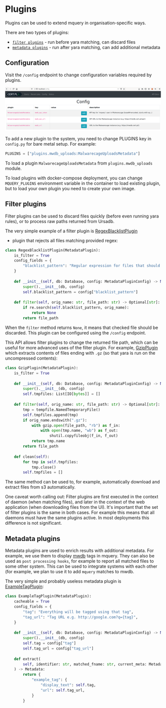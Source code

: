 # Plugins

Plugins can be used to extend mquery in organisation-specific ways.

There are two types of plugins:
 - [`filter plugins`](#filter-plugins) - run before yara matching, can discard files
 - [`metadata plugins`](#metadata-plugins) - run after yara matching, can add additional metadata

## Configuration

Visit the `/config` endpoint to change configuration variables required
by plugins.

![](plugin-config.png)

To add a new plugin to the system, you need to change PLUGINS key in
`config.py` for bare metal setup. For example:

```python
PLUGINS = ["plugins.mwdb_uploads:MalwarecageUploadsMetadata"]
```

To load a plugin `MalwarecageUploadsMetadata` from `plugins.mwdb_uploads`
module.

To load plugins with docker-compose deployment, you can change
`MQUERY_PLUGINS` environment variable in the container to load existing
plugin, but to load your own plugin you need to create your own image.

## Filter plugins

Filter plugins can be used to discard files quickly (before even running
yara rules), or to process raw paths returned from Ursadb.

The very simple example of a filter plugin is
[RegexBlacklistPlugin](https://github.com/CERT-Polska/mquery/tree/master/src/plugins/blacklist.py)
- plugin that rejects all files matching provided regex:

```python
class RegexBlacklistPlugin(MetadataPlugin):
    is_filter = True
    config_fields = {
        "blacklist_pattern": "Regular expression for files that should be ignored",
    }

    def __init__(self, db: Database, config: MetadataPluginConfig) -> None:
        super().__init__(db, config)
        self.blacklist_pattern = config["blacklist_pattern"]

    def filter(self, orig_name: str, file_path: str) -> Optional[str]:
        if re.search(self.blacklist_pattern, orig_name):
            return None
        return file_path
```

When the `filter` method returns `None`, it means that checked file should
be discarded. This plugin can be configured using the `/config` endpoint. 

This API allows filter plugins to change the returned file path, which can be
useful for more advanced uses of the filter plugin. For example,
[GzipPlugin](https://github.com/CERT-Polska/mquery/tree/master/src/plugins/archive.py)
which extracts contents of files ending with `.gz` (so that yara is run on the
uncompressed contents):

```python
class GzipPlugin(MetadataPlugin):
    is_filter = True

    def __init__(self, db: Database, config: MetadataPluginConfig) -> None:
        super().__init__(db, config)
        self.tmpfiles: List[IO[bytes]] = []

    def filter(self, orig_name: str, file_path: str) -> Optional[str]:
        tmp = tempfile.NamedTemporaryFile()
        self.tmpfiles.append(tmp)
        if orig_name.endswith(".gz"):
            with gzip.open(file_path, "rb") as f_in:
                with open(tmp.name, "wb") as f_out:
                    shutil.copyfileobj(f_in, f_out)
            return tmp.name
        return file_path

    def clean(self):
        for tmp in self.tmpfiles:
            tmp.close()
        self.tmpfiles = [] 
```

The same method can be used to, for example, automatically download and extract
files from s3 automatically.

One caveat worth calling out:
Filter plugins are first executed in the context of daemon (when matching files),
and later in the context of the web application (when downloading files from the UI).
It's important that the set of filter plugins is the same in both cases.
For example this means that all daemons must have the same plugins active.
In most deployments this difference is not significant.

## Metadata plugins

Metadata plugins are used to enrich results with additional metadata.
For example, we use them to display [mwdb](https://mwdb.cert.pl/) tags in
mquery. They can also be used as `post processing hooks`, for example to
report all matched files to some other system. This can be used to integrate
systems with each other (for example, we plan to use it to add `mquery`
matches to mwdb. 

The very simple and probably useless metadata plugin is
[ExampleTagPlugin](https://github.com/CERT-Polska/mquery/tree/master/src/plugins/example_plugin.py):

```python
class ExampleTagPlugin(MetadataPlugin):
    cacheable = True
    config_fields = {
        "tag": "Everything will be tagged using that tag",
        "tag_url": "Tag URL e.g. http://google.com?q={tag}",
    }

    def __init__(self, db: Database, config: MetadataPluginConfig) -> None:
        super().__init__(db, config)
        self.tag = config["tag"]
        self.tag_url = config["tag_url"]

    def extract(
        self, identifier: str, matched_fname: str, current_meta: Metadata
    ) -> Metadata:
        return {
            "example_tag": {
                "display_text": self.tag,
                "url": self.tag_url,
            }
        }
````
